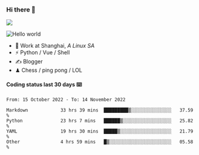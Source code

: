 ### Hi there 👋
![](https://komarev.com/ghpvc/?username=Xuhandsome)


<img src="https://github-readme-stats.vercel.app/api?username=XuHandsome&show_icons=true&theme=merko" alt="Hello world">

<br/>

- 🍻  Work at Shanghai, _A Linux SA_
- ⚡  Python / Vue / Shell
- ✍️  Blogger
- ♟  Chess / ping pong / LOL

#### Coding status last 30 days ⌨️

<!--START_SECTION:waka-->

```text
From: 15 October 2022 - To: 14 November 2022

Markdown            33 hrs 39 mins  █████████▒░░░░░░░░░░░░░░░   37.59 %
Python              23 hrs 7 mins   ██████▒░░░░░░░░░░░░░░░░░░   25.82 %
YAML                19 hrs 30 mins  █████▒░░░░░░░░░░░░░░░░░░░   21.79 %
Other               4 hrs 59 mins   █▒░░░░░░░░░░░░░░░░░░░░░░░   05.58 %
```

<!--END_SECTION:waka-->
